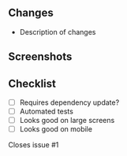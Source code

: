 ## Changes

- Description of changes

## Screenshots

## Checklist

- [ ] Requires dependency update?
- [ ] Automated tests
- [ ] Looks good on large screens
- [ ] Looks good on mobile

Closes issue #1
